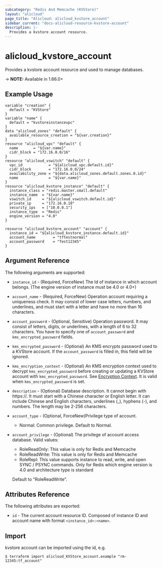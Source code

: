```yaml
---
subcategory: "Redis And Memcache (KVStore)"
layout: "alicloud"
page_title: "Alicloud: alicloud_kvstore_account"
sidebar_current: "docs-alicloud-resource-kvstore-account"
description: |-
  Provides a kvstore account resource.
---
```


# alicloud\_kvstore\_account

Provides a kvstore account resource and used to manage databases.

-> **NOTE:** Available in 1.66.0+

## Example Usage

```
variable "creation" {
  default = "KVStore"
}
variable "name" {
  default = "kvstoreinstancevpc"
}
data "alicloud_zones" "default" {
  available_resource_creation = "${var.creation}"
}
resource "alicloud_vpc" "default" {
  name       = "${var.name}"
  cidr_block = "172.16.0.0/16"
}
resource "alicloud_vswitch" "default" {
  vpc_id            = "${alicloud_vpc.default.id}"
  cidr_block        = "172.16.0.0/24"
  availability_zone = "${data.alicloud_zones.default.zones.0.id}"
  name              = "${var.name}"
}
resource "alicloud_kvstore_instance" "default" {
  instance_class = "redis.master.small.default"
  instance_name  = "${var.name}"
  vswitch_id     = "${alicloud_vswitch.default.id}"
  private_ip     = "172.16.0.10"
  security_ips   = ["10.0.0.1"]
  instance_type  = "Redis"
  engine_version = "4.0"
}

resource "alicloud_kvstore_account" "account" {
  instance_id = "${alicloud_kvstore_instance.default.id}"
  account_name        = "tftestnormal"
  account_password    = "Test12345"
}
```

## Argument Reference

The following arguments are supported:

* `instance_id` - (Required, ForceNew) The Id of instance in which account belongs. (The engine version of instance must be 4.0 or 4.0+)
* `account_name` - (Required, ForceNew) Operation account requiring a uniqueness check. It may consist of lower case letters, numbers, and underlines, and must start with a letter and have no more than 16 characters.
* `account_password` - (Optional, Sensitive) Operation password. It may consist of letters, digits, or underlines, with a length of 6 to 32 characters. You have to specify one of `account_password` and `kms_encrypted_password` fields.
* `kms_encrypted_password` - (Optional) An KMS encrypts password used to a KVStore account. If the `account_password` is filled in, this field will be ignored.
* `kms_encryption_context` - (Optional) An KMS encryption context used to decrypt `kms_encrypted_password` before creating or updating a KVStore account with `kms_encrypted_password`. See [Encryption Context](https://www.alibabacloud.com/help/doc-detail/42975.htm). It is valid when `kms_encrypted_password` is set.
* `description` - (Optional) Database description. It cannot begin with https://. It must start with a Chinese character or English letter. It can include Chinese and English characters, underlines (_), hyphens (-), and numbers. The length may be 2-256 characters.
* `account_type` - (Optional, ForceNew)Privilege type of account.
    - Normal: Common privilege.
    Default to Normal.
* `account_privilege` - (Optional) The privilege of account access database. Valid values: 
    - RoleReadOnly: This value is only for Redis and Memcache
    - RoleReadWrite: This value is only for Redis and Memcache
    - RoleRepl: This value supports instance to read, write, and open SYNC / PSYNC commands.
                Only for Redis which engine version is 4.0 and architecture type is standard
     
   Default to "RoleReadWrite". 

## Attributes Reference

The following attributes are exported:

* `id` - The current account resource ID. Composed of instance ID and account name with format `<instance_id>:<name>`.

## Import

kvstore account can be imported using the id, e.g.

```
$ terraform import alicloud_KVStore_account.example "rm-12345:tf_account"
```

